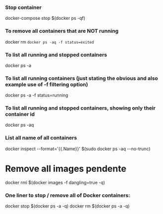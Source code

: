 ### Stop container
 docker-compose stop $(docker ps -qf)

### To remove all containers that are NOT running
docker rm `docker ps -aq -f status=exited`

### To list all running and stopped containers

docker ps -a
### To list all running containers (just stating the obvious and also example use of -f filtering option)

docker ps -a -f status=running
### To list all running and stopped containers, showing only their container id

docker ps -aq

### List all name of all containers
docker inspect --format='{{.Name}}' $(sudo docker ps -aq --no-trunc)


# Remove all images pendente
docker rmi $(docker images -f dangling=true -q)


### One liner to stop / remove all of Docker containers:

docker stop $(docker ps -a -q)
docker rm $(docker ps -a -q)